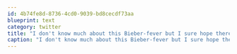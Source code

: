 ```yaml
---
id: 4b74fe8d-8736-4cd0-9039-bd8cecdf73aa
blueprint: text
category: twitter
title: "I don't know much about this Bieber-fever but I sure hope theres an ointment to treat it."
caption: "I don't know much about this Bieber-fever but I sure hope theres an ointment to treat it."
---
```

